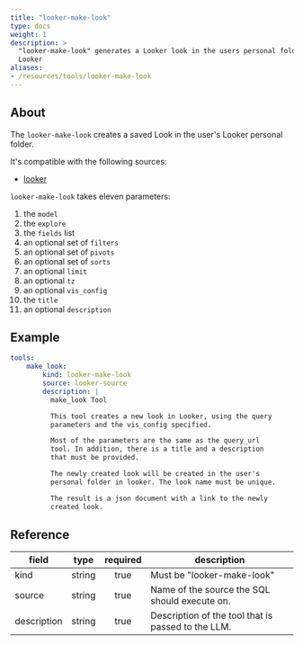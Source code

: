 ```yaml
---
title: "looker-make-look"
type: docs
weight: 1
description: >
  "looker-make-look" generates a Looker look in the users personal folder in
  Looker
aliases:
- /resources/tools/looker-make-look
---
```


## About

The `looker-make-look` creates a saved Look in the user's
Looker personal folder.

It's compatible with the following sources:

- [looker](../../sources/looker.md)

`looker-make-look` takes eleven parameters:

1. the `model`
2. the `explore`
3. the `fields` list
4. an optional set of `filters`
5. an optional set of `pivots`
6. an optional set of `sorts`
7. an optional `limit`
8. an optional `tz`
9. an optional `vis_config`
10. the `title`
11. an optional `description`

## Example

```yaml
tools:
    make_look:
        kind: looker-make-look
        source: looker-source
        description: |
          make_look Tool

          This tool creates a new look in Looker, using the query
          parameters and the vis_config specified.

          Most of the parameters are the same as the query_url
          tool. In addition, there is a title and a description
          that must be provided.

          The newly created look will be created in the user's
          personal folder in looker. The look name must be unique.

          The result is a json document with a link to the newly
          created look.
```

## Reference

| **field**   |                  **type**                  | **required** | **description**                                                                                  |
|-------------|:------------------------------------------:|:------------:|--------------------------------------------------------------------------------------------------|
| kind        |                   string                   |     true     | Must be "looker-make-look"                                                                       |
| source      |                   string                   |     true     | Name of the source the SQL should execute on.                                                    |
| description |                   string                   |     true     | Description of the tool that is passed to the LLM.                                               |
